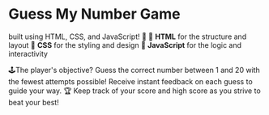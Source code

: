 # Guess My Number Game

built using HTML, CSS, and JavaScript! 🎉
🔹 **HTML** for the structure and layout
🔹 **CSS** for the styling and design
🔹 **JavaScript** for the logic and interactivity

🕹️The player's objective? Guess the correct number between 1 and 20 with the fewest attempts possible! Receive instant feedback on each guess to guide your way.
🏆 Keep track of your score and high score as you strive to beat your best!
